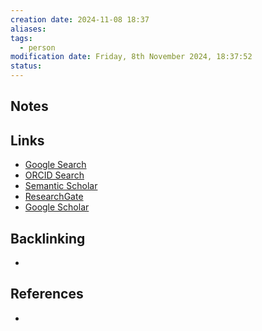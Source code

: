 ```yaml
---
creation date: 2024-11-08 18:37
aliases: 
tags:
  - person
modification date: Friday, 8th November 2024, 18:37:52
status:
---
```


## Notes

## Links

- [Google Search](https://www.google.com/search?q=Ardaman+Kaur)
- [ORCID Search](https://orcid.org/orcid-search/search?searchQuery=Ardaman%20Kaur)
- [Semantic Scholar](https://www.semanticscholar.org/search?q=Ardaman%20Kaur&sort=relevance)
- [ResearchGate](https://www.researchgate.net/search?q=Ardaman%20Kaur)
- [Google Scholar](https://scholar.google.com/scholar?q=Ardaman+Kaur)

## Backlinking
+ 

## References
+ 
